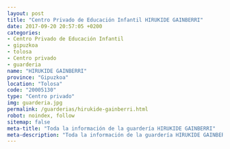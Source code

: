 ```yaml
---
layout: post
title: "Centro Privado de Educación Infantil HIRUKIDE GAINBERRI"
date: 2017-09-20 20:57:05 +0200
categories:
- Centro Privado de Educación Infantil
- gipuzkoa
- tolosa
- Centro privado
- guarderia
name: "HIRUKIDE GAINBERRI"
province: "Gipuzkoa"
location: "Tolosa"
code: "20005130"
type: "Centro privado"
img: guarderia.jpg
permalink: /guarderias/hirukide-gainberri.html
robot: noindex, follow
sitemap: false
meta-title: "Toda la información de la guardería HIRUKIDE GAINBERRI"
meta-description: "Toda la información de la guardería HIRUKIDE GAINBERRI"
---
```

